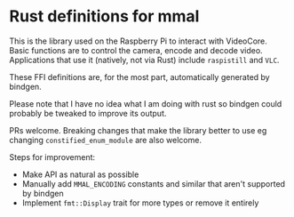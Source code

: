 # Rust definitions for mmal

This is the library used on the Raspberry Pi to interact with VideoCore. Basic
functions are to control the camera, encode and decode video. Applications that
use it (natively, not via Rust) include `raspistill` and `VLC`.

These FFI definitions are, for the most part, automatically generated by
bindgen.

Please note that I have no idea what I am doing with rust so bindgen could
probably be tweaked to improve its output.

PRs welcome. Breaking changes that make the library better to use eg changing
`constified_enum_module` are also welcome.

Steps for improvement:

* Make API as natural as possible
* Manually add `MMAL_ENCODING` constants and similar that aren't supported by
bindgen
* Implement `fmt::Display` trait for more types or remove it entirely
